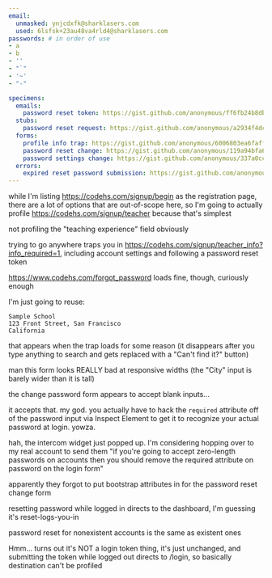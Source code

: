 ```yaml
---
email:
  unmasked: ynjcdxfk@sharklasers.com
  used: 6lsfsk+23au48va4rld4@sharklasers.com
passwords: # in order of use
- a
- b
- ''
- "`"
- '~'
- "-"

specimens:
  emails:
    password reset token: https://gist.github.com/anonymous/ff6fb24b8dbf3801d427ce73a60db5bd
  stubs:
    password reset request: https://gist.github.com/anonymous/a2934f4dc9e9210efed60dea95831a7d
  forms:
    profile info trap: https://gist.github.com/anonymous/6006803ea6faff50e2b6e92d19e40d2c
    password reset change: https://gist.github.com/anonymous/119a94bfa62605e5fa3f8263c087ffdf
    password settings change: https://gist.github.com/anonymous/337a0ccee03893e62b58a9f7de04c7d5
  errors:
    expired reset password submission: https://gist.github.com/anonymous/3e2bf5590ef4f35747df6b490ef64e50
---
```


while I'm listing https://codehs.com/signup/begin as the registration page, there are a lot of options that are out-of-scope here, so I'm going to actually profile https://codehs.com/signup/teacher because that's simplest

not profiling the "teaching experience" field obviously

trying to go anywhere traps you in https://codehs.com/signup/teacher_info?info_required=1, including account settings and following a password reset token

https://www.codehs.com/forgot_password loads fine, though, curiously enough

I'm just going to reuse:

    Sample School
    123 Front Street, San Francisco
    California

that appears when the trap loads for some reason (it disappears after you type anything to search and gets replaced with a "Can't find it?" button)

man this form looks REALLY bad at responsive widths (the "City" input is barely wider than it is tall)

the change password form appears to accept blank inputs...

it accepts that. my god. you actually have to hack the `required` attribute off of the password input via Inspect Element to get it to recognize your actual password at login. yowza.

hah, the intercom widget just popped up. I'm considering hopping over to my real account to send them "if you're going to accept zero-length passwords on accounts then you should remove the required attribute on password on the login form"

apparently they forgot to put bootstrap attributes in for the password reset change form

resetting password while logged in directs to the dashboard, I'm guessing it's reset-logs-you-in

password reset for nonexistent accounts is the same as existent ones

Hmm... turns out it's NOT a login token thing, it's just unchanged, and submitting the token while logged out directs to /login, so basically destination can't be profiled
